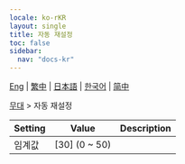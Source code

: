 ```yaml
---
locale: ko-rKR
layout: single
title: 자동 재설정
toc: false
sidebar:
  nav: "docs-kr"
---
```

[Eng](/dancexr/menu/2025.4/stage/auto_reset) | [繁中](/tw/dancexr/menu/2025.4/stage/auto_reset) | [日本語](/jp/dancexr/menu/2025.4/stage/auto_reset) | [한국어](/kr/dancexr/menu/2025.4/stage/auto_reset) | [简中](/zh/dancexr/menu/2025.4/stage/auto_reset)

[무대](../menu#무대) > 자동 재설정



| Setting | Value | Description |
| :--- | --- | :--- |
| 임계값 | [30] (0 ~ 50) | 
